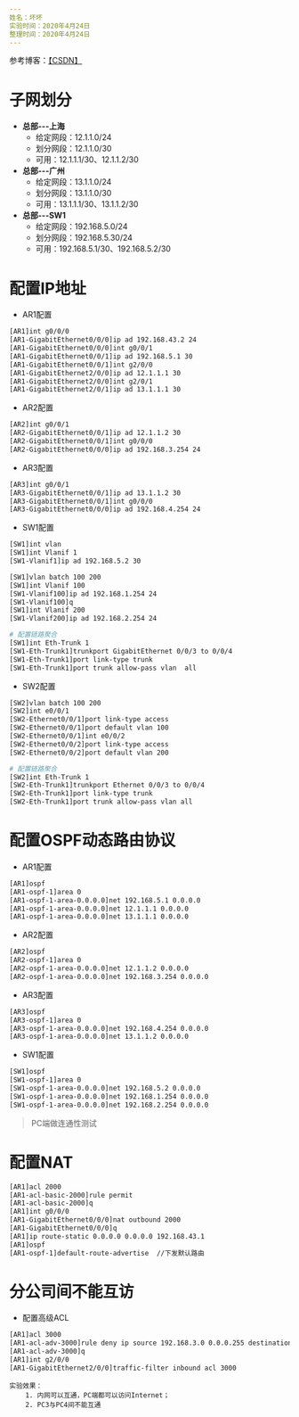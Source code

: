 ```yaml
---
姓名：坏坏
实验时间：2020年4月24日
整理时间：2020年4月24日
---
```


参考博客：[【CSDN】]()

# 子网划分

- **总部---上海**
	* 给定网段：12.1.1.0/24
	* 划分网段：12.1.1.0/30
	* 可用：12.1.1.1/30、12.1.1.2/30
- **总部---广州**
	* 给定网段：13.1.1.0/24
	* 划分网段：13.1.1.0/30
	* 可用：13.1.1.1/30、13.1.1.2/30
- **总部---SW1**
	* 给定网段：192.168.5.0/24
	* 划分网段：192.168.5.30/24
	* 可用：192.168.5.1/30、192.168.5.2/30

# 配置IP地址

- AR1配置

```bash
[AR1]int g0/0/0
[AR1-GigabitEthernet0/0/0]ip ad 192.168.43.2 24
[AR1-GigabitEthernet0/0/0]int g0/0/1
[AR1-GigabitEthernet0/0/1]ip ad 192.168.5.1 30
[AR1-GigabitEthernet0/0/1]int g2/0/0
[AR1-GigabitEthernet2/0/0]ip ad 12.1.1.1 30
[AR1-GigabitEthernet2/0/0]int g2/0/1
[AR1-GigabitEthernet2/0/1]ip ad 13.1.1.1 30 
```

- AR2配置

```bash
[AR2]int g0/0/1
[AR2-GigabitEthernet0/0/1]ip ad 12.1.1.2 30
[AR2-GigabitEthernet0/0/1]int g0/0/0
[AR2-GigabitEthernet0/0/0]ip ad 192.168.3.254 24
```

- AR3配置

```bash
[AR3]int g0/0/1
[AR3-GigabitEthernet0/0/1]ip ad 13.1.1.2 30
[AR3-GigabitEthernet0/0/1]int g0/0/0 
[AR3-GigabitEthernet0/0/0]ip ad 192.168.4.254 24
```

- SW1配置

```bash
[SW1]int vlan
[SW1]int Vlanif 1
[SW1-Vlanif1]ip ad 192.168.5.2 30

[SW1]vlan batch 100 200     
[SW1]int Vlanif 100
[SW1-Vlanif100]ip ad 192.168.1.254 24
[SW1-Vlanif100]q
[SW1]int Vlanif 200
[SW1-Vlanif200]ip ad 192.168.2.254 24

# 配置链路聚合
[SW1]int Eth-Trunk 1
[SW1-Eth-Trunk1]trunkport GigabitEthernet 0/0/3 to 0/0/4
[SW1-Eth-Trunk1]port link-type trunk 
[SW1-Eth-Trunk1]port trunk allow-pass vlan  all 
```

- SW2配置

```bash
[SW2]vlan batch 100 200
[SW2]int e0/0/1
[SW2-Ethernet0/0/1]port link-type access 
[SW2-Ethernet0/0/1]port default vlan 100
[SW2-Ethernet0/0/1]int e0/0/2
[SW2-Ethernet0/0/2]port link-type access 
[SW2-Ethernet0/0/2]port default vlan 200

# 配置链路聚合
[SW2]int Eth-Trunk 1
[SW2-Eth-Trunk1]trunkport Ethernet 0/0/3 to 0/0/4
[SW2-Eth-Trunk1]port link-type trunk 
[SW2-Eth-Trunk1]port trunk allow-pass vlan all 
```

# 配置OSPF动态路由协议

- AR1配置

```bash
[AR1]ospf
[AR1-ospf-1]area 0
[AR1-ospf-1-area-0.0.0.0]net 192.168.5.1 0.0.0.0
[AR1-ospf-1-area-0.0.0.0]net 12.1.1.1 0.0.0.0
[AR1-ospf-1-area-0.0.0.0]net 13.1.1.1 0.0.0.0
```

- AR2配置

```bash
[AR2]ospf
[AR2-ospf-1]area 0
[AR2-ospf-1-area-0.0.0.0]net 12.1.1.2 0.0.0.0 
[AR2-ospf-1-area-0.0.0.0]net 192.168.3.254 0.0.0.0
```

- AR3配置

```bash
[AR3]ospf 
[AR3-ospf-1]area 0
[AR3-ospf-1-area-0.0.0.0]net 192.168.4.254 0.0.0.0
[AR3-ospf-1-area-0.0.0.0]net 13.1.1.2 0.0.0.0
```

- SW1配置

```bash
[SW1]ospf
[SW1-ospf-1]area 0   
[SW1-ospf-1-area-0.0.0.0]net 192.168.5.2 0.0.0.0
[SW1-ospf-1-area-0.0.0.0]net 192.168.1.254 0.0.0.0
[SW1-ospf-1-area-0.0.0.0]net 192.168.2.254 0.0.0.0
```

> PC端做连通性测试

# 配置NAT

```bash
[AR1]acl 2000 
[AR1-acl-basic-2000]rule permit 
[AR1-acl-basic-2000]q
[AR1]int g0/0/0
[AR1-GigabitEthernet0/0/0]nat outbound 2000
[AR1-GigabitEthernet0/0/0]q
[AR1]ip route-static 0.0.0.0 0.0.0.0 192.168.43.1
[AR1]ospf 
[AR1-ospf-1]default-route-advertise  //下发默认路由
```

# 分公司间不能互访

- 配置高级ACL

```bash
[AR1]acl 3000
[AR1-acl-adv-3000]rule deny ip source 192.168.3.0 0.0.0.255 destination 192.168.4.0 0.0.0.255 
[AR1-acl-adv-3000]q
[AR1]int g2/0/0
[AR1-GigabitEthernet2/0/0]traffic-filter inbound acl 3000
```

	实验效果：
		1. 内网可以互通，PC端都可以访问Internet；
		2. PC3与PC4间不能互通








